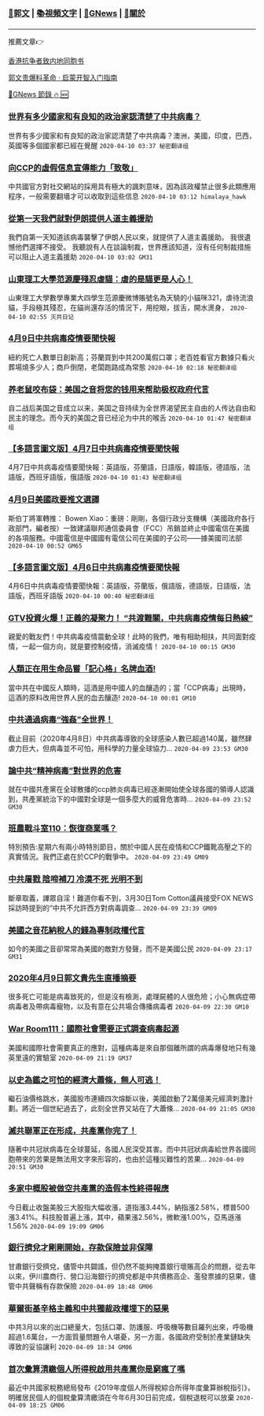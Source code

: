 ###  [:eagle:郭文](https://github.com/ourhimalayas/txt) | [:books:視頻文字](https://github.com/ourhimalayas/txt/blob/master/content/README.md) | [:newspaper:GNews](https://github.com/ourhimalayas/txt/blob/master/content/gnews/README.md) | [:pray:關於](https://github.com/ourhimalayas/home/tree/master/about)
---

推薦文章:point_right:

[香港抗争者致内地同胞书](https://github.com/ourhimalayas/news/blob/master/2019/08/a_letter_from_the_hong_kong_people.md)

[郭文贵爆料革命 · 启蒙开智入门指南](https://github.com/ourhimalayas/txt/issues/1)

[:newspaper:GNews 節錄 :fire: :new:](https://github.com/ourhimalayas/txt/blob/master/content/gnews/README.md) 



### [世界有多少國家和有良知的政治家認清楚了中共病毒？](/content/gnews/1/README.md)

世界有多少國家和有良知的政治家認清楚了中共病毒？澳洲，美國，印度，巴西，英國等多個國家都已經在覺醒  `2020-04-10 03:37 秘密翻译组`

### [向CCP的虛假信息宣傳能力「致敬」](/content/gnews/2/README.md)

中共國官方對社交網站的採用具有極大的諷刺意味，因為該政權禁止很多此類應用程序，一般需要翻墻才可以收取到這些信息  `2020-04-10 03:12 himalaya_hawk`

### [從第一天我們就對伊朗提供人道主義援助](/content/gnews/3/README.md)

我們自第一天知道該病毒襲擊了伊朗人民以來，就提供了人道主義援助。 我很遺憾他們選擇不接受。 我聽說有人在談論制裁，世界應該知道，沒有任何制裁措施可以阻止人道主義援助  `2020-04-10 03:02 GM31`

### [山東理工大學范源慶殘忍虐貓：虐的是貓更是人心！](/content/gnews/4/README.md)

山東理工大學數學專業大四學生范源慶微博賬號名為天驍的小貓咪321，虐待流浪貓，手段極其殘忍，在貓尚還存活的情況下，用挖眼，拔舌，開水燙身，  `2020-04-10 02:55 灭共日记`

### [4月9日中共病毒疫情要聞快報](/content/gnews/5/README.md)

紐約死亡人數單日創新高；芬蘭買到中共200萬假口罩；老百姓看官方數據只看火葬場燒多少人；商戶倒閉，老闆跑路成為常態  `2020-04-10 02:18 秘密翻译组`

### [养老鼠咬布袋：美国之音将您的钱用来帮助极权政府代言](/content/gnews/6/README.md)

自二战后美国之音成立以来，美国之音持续为全世界渴望民主自由的人传达自由和民主的理念。而今天的美国之音已经沦为中共的喉舌  `2020-04-10 01:47 秘密翻译组`

### [【多語言圖文版】4月7日中共病毒疫情要聞快報](/content/gnews/7/README.md)

4月7日中共病毒疫情要聞快報：英語版，芬蘭語，日語版，韓語版，德語版，法語版，西班牙語版，俄語版  `2020-04-10 01:43 秘密翻译组`

### [4月9日美國政要推文選譯](/content/gnews/8/README.md)

斯伯丁將軍轉推： Bowen Xiao：重磅：剛剛，各個行政分支機構（美國政府各行政部門，編者按）一致建議聯邦通信委員會（FCC）吊銷並終止中國電信在美國的各項服務。中國電信是中國國有電信公司在美國的子公司——據美國司法部  `2020-04-10 00:52 GM65`

### [【多語言圖文版】4月6日中共病毒疫情要聞快報](/content/gnews/9/README.md)

4月6日中共病毒疫情要聞快報：英語版，芬蘭版，俄語版，德語版，日語版，法語版，西班牙語版  `2020-04-10 00:40 秘密翻译组`

### [GTV投資火爆！正義的凝聚力！ “共渡難關，中共病毒疫情每日熱線”](/content/gnews/10/README.md)

親愛的戰友們！中共病毒疫情震動全球！此時的我們，唯有相助相扶，共同面對疫情，一起一個方向，就是要控制疫情，消滅疫情！  `2020-04-10 00:15 GM30`

### [人類正在用生命品嘗「記心格」名牌血酒!](/content/gnews/11/README.md)

當中共在中國反人類時，這酒是用中國人的血釀造的；當「CCP病毒」出現時，這酒的原料改用世界人民的血去釀造!  `2020-04-10 00:01 GM10`

### [中共通過病毒“強姦”全世界！](/content/gnews/12/README.md)

截止目前（2020年4月8日）中共病毒導致的全球感染人數已超過140萬，雖然肆虐力巨大，但病毒並不可怕，用科學的力量全球協力...  `2020-04-09 23:53 GM30`

### [論中共“精神病毒”對世界的危害](/content/gnews/13/README.md)

就在中國共產黨在全球散播的ccp肺炎病毒已經逐漸開始使全球各國的領導人認識到，共產黨統治下的中國對全球是一個多麼大的威脅危害時...  `2020-04-09 23:52 GM30`

### [班農戰斗室110：恢復商業嗎？](/content/gnews/14/README.md)

特別預告:星期六有兩小時特別節目，關於中國人民在疫情和CCP鐵靴高壓之下的真實情況。我們正處在於CCP的戰爭中。  `2020-04-09 23:49 GM09`

### [中共屠戮 陰啼補刀 冷漠不死 光明不到](/content/gnews/15/README.md)

斷章取義，譁眾自淫！難道你看不到，3月30日Tom Cotton議員接受FOX NEWS採訪時提到的“中共不允許西方對病毒調查...  `2020-04-09 23:39 GM09`

### [美國之音花納稅人的錢為專制政權代言](/content/gnews/16/README.md)

如今的美國之音卻常常為美國的敵對方發聲，而不是美國公民  `2020-04-09 23:17 GM31`

### [2020年4月9日郭文貴先生直播摘要](/content/gnews/17/README.md)

很多死亡可能是病毒致死的，但是沒有檢測，處理屍體的人很危險；小心無病症帶病毒者及帶病毒寵物，以及有意在公共場合傳播病毒者  `2020-04-09 22:30 GM10`

### [War Room111：國際社會需要正式調查病毒起源](/content/gnews/18/README.md)

美國和國際社會需要真正的應對，這種病毒是來自那個離所謂的病毒爆發地只有幾英里遠的實驗室  `2020-04-09 21:19 GM37`

### [以史為鑑之可怕的經濟大蕭條，無人可逃！](/content/gnews/19/README.md)

繼石油價格跳水，美國股市連續四次熔斷以後，美國啟動了2萬億美元經濟刺激計劃。將近一個世紀過去了，此刻全世界又站在了大蕭條...  `2020-04-09 21:05 GM30`

### [滅共聯軍正在形成，共產黨你完了！](/content/gnews/20/README.md)

隨著中共冠狀病毒在全球蔓延，各國人民深受其害。而中共冠狀病毒給世界各國同胞帶來的苦果是無法用文字來形容的，也由於這種災難性的苦果...  `2020-04-09 20:51 GM30`

### [多家中概股被做空共產黨的造假本性終得報應](/content/gnews/21/README.md)

今日截止收盤美股三大股指大幅收漲，道指漲3.44%，納指漲2.58%，標普500漲3.41%。科技股普遍上漲，其中，蘋果漲2.56%，微軟漲1.00%，亞馬遜漲1.56%  `2020-04-09 19:09 GM06`

### [銀行擠兌才剛剛開始，存款保險並非保障](/content/gnews/22/README.md)

甘肅銀行受擠兌，儘管中共闢謠，但仍然不能夠掩蓋銀行壞賬高企的問題，從去年以來，伊川農商行、營口沿海銀行的擠兌都是中共債務高企、濫發票據的惡果，儘管中共聲稱有存款保險  `2020-04-09 18:48 GM06`

### [華爾街基辛格主義和中共獨裁政權埋下的惡果](/content/gnews/23/README.md)

中共3月以來的出口總量大，包括口罩、防護服、呼吸機等數目羅列出來，呼吸機超過1.6萬台，一方面質量問題令人堪憂，另一方面，各國政府受制於產業鏈缺失導致的妥協讓利  `2020-04-09 18:34 GM06`

### [首次彙算清繳個人所得稅啟用共產黨你是窮瘋了嗎](/content/gnews/24/README.md)

最近中共國家稅務總局發布《2019年度個人所得稅綜合所得年度彙算辦稅指引》，明確居民個人的個稅彙算清繳須在今年6月30日前完成，個稅退稅可以放棄  `2020-04-09 18:25 GM06`

